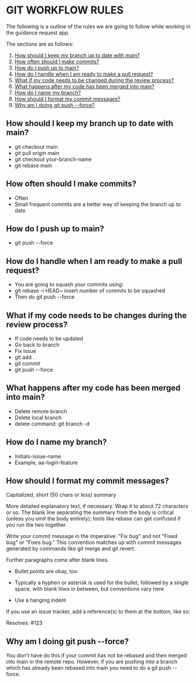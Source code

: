 # GIT WORKFLOW RULES 

The following is a outline of the rules we are going to follow while working in the guidance request app. 
 
The sections are as follows: 

1) [How should I keep my branch up to date with main?](#1)
2) [How often should I make commits?](#2)
3) [How do I push up to main?](#3) 
4) [How do I handle when I am ready to make a pull request?](#4)
5) [What if my code needs to be changed during the review process?](#5)
6) [What happens after my code has been merged into main?](#6)
7) [How do I name my branch?](#7)
8) [How should I format my commit messages?](#8)
9) [Why am I doing git push --force?](#9)


## <a name="1"></a> How should I keep my branch up to date with main?
* git checkout main
* git pull origin main
* git checkout your-branch-name
* git rebase main


## <a name="2"></a> How often should I make commits?
* Often 
* Small frequent commits are a better way of keeping the branch up to date

## <a name="3"></a> How do I push up to main? 
* git push --force

## <a name="4"></a> How do I handle when I am ready to make a pull request?
* You are going to squash your commits using:
* git rebase -i HEAD~ insert number of commits to be squashed
* Then do git push --force 

## <a name="5"></a> What if my code needs to be changes during the review process?
* If code needs to be updated
* Go back to branch 
* Fix issue 
* git add . 
* git commit
* git push --force  
  
## <a name="6"></a> What happens after my code has been merged into main?
* Delete remote branch
* Delete local branch
* delete command: git branch -d <local-branch>
  
## <a name="7"></a>How do I name my branch? 
* Initials-issue-name
* Example, 
aa-login-feature 

## <a name="8"></a> How should I format my commit messages? 
Capitalized, short (50 chars or less) summary

More detailed explanatory text, if necessary.  Wrap it to about 72
characters or so. The blank
line separating the summary from the body is critical (unless you omit
the body entirely); tools like rebase can get confused if you run the
two together.

Write your commit message in the imperative: "Fix bug" and not "Fixed bug"
or "Fixes bug."  This convention matches up with commit messages generated
by commands like git merge and git revert.

Further paragraphs come after blank lines.

- Bullet points are okay, too

- Typically a hyphen or asterisk is used for the bullet, followed by a
  single space, with blank lines in between, but conventions vary here

- Use a hanging indent

If you use an issue tracker, add a reference(s) to them at the bottom,
like so:

Resolves: #123

## <a name="9"></a> Why am I doing git push --force? 
 You don't have do this if your commit has not be rebased and then merged into main in the remote repo. 
 However, if you are pushing into a branch which has already been rebased into main you need to do a git push --force.
